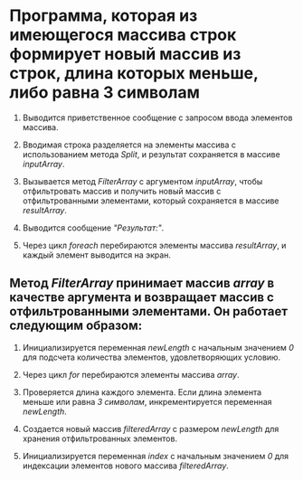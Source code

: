 # Программа, которая из имеющегося массива строк формирует новый массив из строк, длина которых меньше, либо равна 3 символам #

1. Выводится приветственное сообщение с запросом ввода элементов массива.

2. Вводимая строка разделяется на элементы массива с использованием метода *Split*, и результат сохраняется в массиве *inputArray*.

3. Вызывается метод *FilterArray* с аргументом *inputArray*, чтобы отфильтровать массив и получить новый массив с отфильтрованными элементами, который сохраняется в массиве *resultArray*.

4. Выводится сообщение *"Результат:"*.

5. Через цикл *foreach* перебираются элементы массива *resultArray*, и каждый элемент выводится на экран.

## Метод *FilterArray* принимает массив *array* в качестве аргумента и возвращает массив с отфильтрованными элементами. Он работает следующим образом: ##

1. Инициализируется переменная *newLength* с начальным значением *0* для подсчета количества элементов, удовлетворяющих условию.

2. Через цикл *for* перебираются элементы массива *array*.

3. Проверяется длина каждого элемента. Если длина элемента меньше или равна *3 символам*, инкрементируется переменная *newLength*.

4. Создается новый массив *filteredArray* с размером *newLength* для хранения отфильтрованных элементов.

5. Инициализируется переменная *index* с начальным значением *0* для индексации элементов нового массива *filteredArray*.